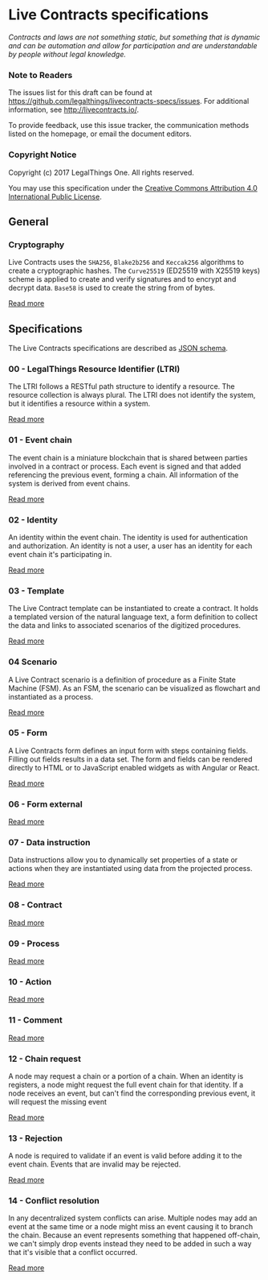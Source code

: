 # Live Contracts specifications

_Contracts and laws are not something static, but something that is dynamic and can be automation and allow for
participation and are understandable by people without legal knowledge._

### Note to Readers

The issues list for this draft can be found at <https://github.com/legalthings/livecontracts-specs/issues>.
For additional information, see <http://livecontracts.io/>.

To provide feedback, use this issue tracker, the communication methods listed on the homepage, or email the document
editors.

### Copyright Notice

Copyright (c) 2017 LegalThings One. All rights reserved.

You may use this specification under the [Creative Commons Attribution 4.0 International Public License](https://raw.githubusercontent.com/legalthings/livecontracts-specifications/master/LICENSE).

## General

### Cryptography

Live Contracts uses the `SHA256`, `Blake2b256` and `Keccak256` algorithms to create a cryptographic hashes. The
`Curve25519` (ED25519 with X25519 keys) scheme is applied to create and verify signatures and to encrypt and decrypt
data. `Base58` is used to create the string from of bytes.

[Read more](cryptography.html)

## Specifications

The Live Contracts specifications are described as [JSON schema](http://json-schema.org/).

### 00 - LegalThings Resource Identifier (LTRI)

The LTRI follows a RESTful path structure to identify a resource. The resource collection is always plural. The LTRI
does not identify the system, but it identifies a resource within a system.

[Read more](00-ltri/)

### 01 - Event chain

The event chain is a miniature blockchain that is shared between parties involved in a contract or process. Each event
is signed and that added referencing the previous event, forming a chain. All information of the system is derived from
event chains.

[Read more](01-event-chain/)

### 02 - Identity

An identity within the event chain. The identity is used for authentication and authorization. An identity is not a
user, a user has an identity for each event chain it's participating in.

[Read more](02-identity/)

### 03 - Template

The Live Contract template can be instantiated to create a contract. It holds a templated version of the natural
language text, a form definition to collect the data and links to associated scenarios of the digitized procedures.

[Read more](03-template/)

### 04 Scenario

A Live Contract scenario is a definition of procedure as a Finite State Machine (FSM). As an FSM, the scenario can be
visualized as flowchart and instantiated as a process.

[Read more](04-scenario/)

### 05 - Form

A Live Contracts form defines an input form with steps containing fields. Filling out fields results in a data set. The
form and fields can be rendered directly to HTML or to JavaScript enabled widgets as with Angular or React.

[Read more](05-form/)

### 06 - Form external

[Read more](06-form-external/)

### 07 - Data instruction

Data instructions allow you to dynamically set properties of a state or actions when they are instantiated using
data from the projected process.

[Read more](07-data-instruction/)

### 08 - Contract

[Read more](08-contract/)

### 09 - Process

[Read more](09-process/)

### 10 - Action

[Read more](10-action/)

### 11 - Comment

[Read more](11-comment/)

### 12 - Chain request

A node may request a chain or a portion of a chain. When an identity is registers, a node might request the full event
chain for that identity. If a node receives an event, but can't find the corresponding previous event, it will request
the missing event

[Read more](12-chain-request/)

### 13 - Rejection

A node is required to validate if an event is valid before adding it to the event chain. Events that are invalid may
be rejected.

[Read more](13-rejection/)

### 14 - Conflict resolution

In any decentralized system conflicts can arise. Multiple nodes may add an event at the same time or a node might miss
an event causing it to branch the chain. Because an event represents something that happened off-chain, we can't simply
drop events instead they need to be added in such a way that it's visible that a conflict occurred.

[Read more](14-conflict-resolution/)
